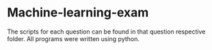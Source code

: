 # Machine-learning-exam

The scripts for each question can be found in that question respective folder. All programs were written using python.
